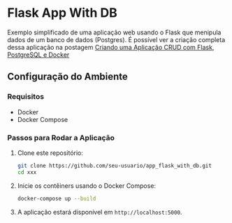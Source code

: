 # Flask App With DB

Exemplo simplificado de uma aplicação web usando o Flask que menipula dados de um banco de dados (Postgres).
É possível ver a criação completa dessa aplicação na postagem [Criando uma Aplicação CRUD com Flask, PostgreSQL e Docker](https://programero.blogspot.com/2025/01/criando-uma-aplicacao-crud-com-flask.html)

## Configuração do Ambiente

### Requisitos
- Docker
- Docker Compose

### Passos para Rodar a Aplicação

1. Clone este repositório:
   ```bash
   git clone https://github.com/seu-usuario/app_flask_with_db.git
   cd xxx
   ```
2. Inicie os contêiners usando o Docker Compose:
   ```bash
   docker-compose up --build
   ```

3. A aplicação estará disponível em `http://localhost:5000`.

